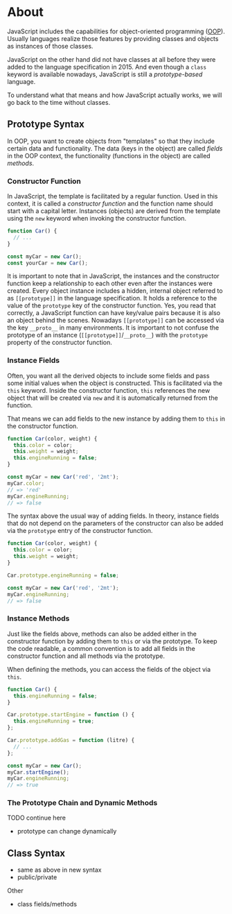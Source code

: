 # About

JavaScript includes the capabilities for object-oriented programming ([OOP][wiki-oop]). Usually languages realize those features by providing classes and objects as instances of those classes.

JavaScript on the other hand did not have classes at all before they were added to the language specification in 2015. And even though a `class` keyword is available nowadays, JavaScript is still a _prototype-based_ language.

To understand what that means and how JavaScript actually works, we will go back to the time without classes.

## Prototype Syntax

In OOP, you want to create objects from "templates" so that they include certain data and functionality. The data (keys in the object) are called _fields_ in the OOP context, the functionality (functions in the object) are called _methods_.

### Constructor Function

In JavaScript, the template is facilitated by a regular function. Used in this context, it is called a _constructor function_ and the function name should start with a capital letter. Instances (objects) are derived from the template using the `new` keyword when invoking the constructor function.

```javascript
function Car() {
  // ...
}

const myCar = new Car();
const yourCar = new Car();
```

It is important to note that in JavaScript, the instances and the constructor function keep a relationship to each other even after the instances were created.
Every object instance includes a hidden, internal object referred to as `[[prototype]]` in the language specification. It holds a reference to the value of the `prototype` key of the constructor function. Yes, you read that correctly, a JavaScript function can have key/value pairs because it is also an object behind the scenes. Nowadays `[[prototype]]` can be accessed via the key `__proto__` in many environments. It is important to not confuse the prototype of an instance (`[[prototype]]`/`__proto__`) with the `prototype` property of the constructor function.

### Instance Fields

Often, you want all the derived objects to include some fields and pass some initial values when the object is constructed. This is facilitated via the `this` keyword. Inside the constructor function, `this` references the new object that will be created via `new` and it is automatically returned from the function.

That means we can add fields to the new instance by adding them to `this` in the constructor function.

```javascript
function Car(color, weight) {
  this.color = color;
  this.weight = weight;
  this.engineRunning = false;
}

const myCar = new Car('red', '2mt');
myCar.color;
// => 'red'
myCar.engineRunning;
// => false
```

The syntax above the usual way of adding fields. In theory, instance fields that do not depend on the parameters of the constructor can also be added via the `prototype` entry of the constructor function.

```javascript
function Car(color, weight) {
  this.color = color;
  this.weight = weight;
}

Car.prototype.engineRunning = false;

const myCar = new Car('red', '2mt');
myCar.engineRunning;
// => false
```

### Instance Methods

Just like the fields above, methods can also be added either in the constructor function by adding them to `this` or via the prototype. To keep the code readable, a common convention is to add all fields in the constructor function and all methods via the prototype.

When defining the methods, you can access the fields of the object via `this`.

```javascript
function Car() {
  this.engineRunning = false;
}

Car.prototype.startEngine = function () {
  this.engineRunning = true;
};

Car.prototype.addGas = function (litre) {
  // ...
};

const myCar = new Car();
myCar.startEngine();
myCar.engineRunning;
// => true
```

### The Prototype Chain and Dynamic Methods

TODO continue here

- prototype can change dynamically

## Class Syntax

- same as above in new syntax
- public/private

Other

- class fields/methods

[wiki-oop]: https://en.wikipedia.org/wiki/Object-oriented_programming

